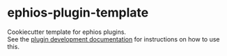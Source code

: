 # ephios-plugin-template

Cookiecutter template for ephios plugins.  
See the [plugin development documentation](https://docs.ephios.de/en/latest/development/plugin.html) for instructions on how to use this.
